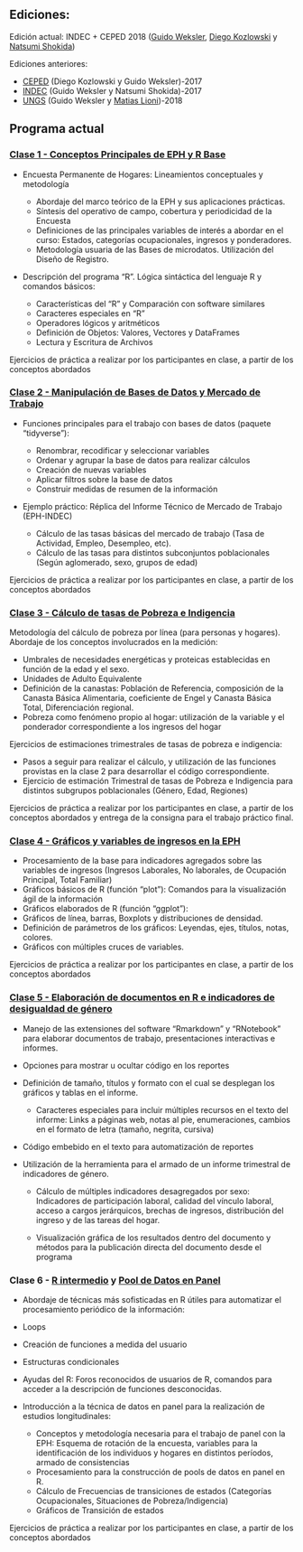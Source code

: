 
## Ediciones:

Edición actual: INDEC + CEPED 2018 ([Guido Weksler](https://independent.academia.edu/guidoweksler), [Diego Kozlowski](https://sites.google.com/view/diego-kozlowski/home) y [Natsumi Shokida](https://rpubs.com/natsumi_shokida/))

Ediciones anteriores:

- [CEPED](http://www.economicas.uba.ar/institutos_y_centros/ceped/) (Diego Kozlowski y Guido Weksler)-2017
- [INDEC](https://www.indec.gob.ar/) (Guido Weksler y Natsumi Shokida)-2017
- [UNGS](https://www.ungs.edu.ar/idei/idei) (Guido Weksler y [Matias Lioni](https://www.linkedin.com/in/matias-javier-lioni-9aa1b292))-2018


## Programa actual

### [Clase 1 - Conceptos Principales de EPH y R Base](docs/Clase1.nb.html)

- Encuesta Permanente de Hogares: Lineamientos conceptuales y metodología
    - Abordaje del marco teórico de la EPH y sus aplicaciones prácticas.
    - Síntesis del operativo de campo, cobertura y periodicidad de la Encuesta
    - Definiciones de las principales variables de interés a abordar en el curso: Estados, categorías ocupacionales, ingresos y ponderadores. 
    - Metodología usuaria de las Bases de microdatos. Utilización del Diseño de Registro.

- Descripción del programa “R”. Lógica sintáctica del lenguaje R y comandos básicos:
    - Características del “R” y Comparación con software similares
    - Caracteres especiales en “R”
    - Operadores lógicos y aritméticos
    - Definición de Objetos: Valores, Vectores y DataFrames
    - Lectura y Escritura de Archivos  

Ejercicios de práctica a realizar por los participantes en clase, a partir de los conceptos abordados

### [Clase 2 - Manipulación de Bases de Datos y Mercado de Trabajo](docs/Clase2.nb.html)

- Funciones principales para el trabajo con bases de datos (paquete “tidyverse”):
    - Renombrar, recodificar y seleccionar variables
    - Ordenar y agrupar la base de datos para realizar cálculos
    - Creación de nuevas variables
    - Aplicar filtros sobre la base de datos
    - Construir medidas de resumen de la información

- Ejemplo práctico: Réplica del Informe Técnico de Mercado de Trabajo (EPH-INDEC)
    - Cálculo de las tasas básicas del mercado de trabajo (Tasa de Actividad, Empleo, Desempleo, etc).
    - Cálculo de las tasas para distintos subconjuntos poblacionales (Según aglomerado, sexo, grupos de edad)

Ejercicios de práctica a realizar por los participantes en clase, a partir de los conceptos abordados

### [Clase 3 - Cálculo de tasas de Pobreza e Indigencia](docs/Clase3.nb.html)

Metodología del cálculo de pobreza por línea (para personas y hogares). Abordaje de los conceptos involucrados en la medición:

- Umbrales de necesidades energéticas y proteicas establecidas en función de la edad y el sexo.
- Unidades de Adulto Equivalente
- Definición de la canastas: Población de Referencia, composición de la Canasta Básica Alimentaria, coeficiente de Engel y Canasta Básica Total, Diferenciación regional.
- Pobreza como fenómeno propio al hogar: utilización de la variable y el ponderador correspondiente a los ingresos del hogar

Ejercicios de estimaciones trimestrales de tasas de pobreza e indigencia: 

- Pasos a seguir para realizar el cálculo, y utilización de las funciones provistas en la clase 2 para desarrollar el código correspondiente.
- Ejercicio de estimación Trimestral de tasas de Pobreza e Indigencia para distintos subgrupos poblacionales (Género, Edad, Regiones)

Ejercicios de práctica a realizar por los participantes en clase, a partir de los conceptos abordados y entrega de la consigna para el trabajo práctico final.

### [Clase 4 - Gráficos y variables de ingresos en la EPH](docs/Clase4.nb.html)

- Procesamiento de la base para indicadores agregados sobre las variables de ingresos (Ingresos Laborales, No laborales, de Ocupación Principal, Total Familiar)
- Gráficos básicos de R (función “plot”): Comandos para la visualización ágil de la información
-  Gráficos elaborados de R (función “ggplot”):
  -  Gráficos de línea, barras, Boxplots y distribuciones de densidad.
  -  Definición de parámetros de los gráficos: Leyendas, ejes, títulos, notas, colores.
  -  Gráficos con múltiples cruces de variables.

Ejercicios de práctica a realizar por los participantes en clase, a partir de los conceptos abordados 

### [Clase 5 - Elaboración de documentos en R e indicadores de desigualdad de género](docs/Clase5.nb.html)

- Manejo de las extensiones del software “Rmarkdown” y “RNotebook” para elaborar documentos de trabajo, presentaciones interactivas e informes. 
-  Opciones para mostrar u ocultar código en los reportes

-  Definición de tamaño, títulos y formato con el cual se desplegan los gráficos y tablas en el informe.

    -  Caracteres especiales para incluir múltiples recursos en el texto del informe: Links a páginas web, notas al pie, enumeraciones, cambios en el formato de letra (tamaño, negrita, cursiva)

 -  Código embebido en el texto para automatización de reportes

- Utilización de la herramienta para el armado de un informe trimestral de indicadores de género.
     -  Cálculo de múltiples indicadores desagregados por sexo: Indicadores de participación laboral, calidad del vínculo laboral, acceso a cargos jerárquicos, brechas de ingresos, distribución del ingreso y de las tareas del hogar.

     -  Visualización gráfica de los resultados dentro del documento y métodos para la publicación directa del documento desde el programa


###  Clase 6 - [R intermedio](docs/Clase6a.nb.html) y [Pool de Datos en Panel](docs/Clase6b.nb.html)

- Abordaje de técnicas más sofisticadas en R útiles para automatizar el procesamiento periódico de la información:
-  Loops
-  Creación de funciones a medida del usuario
-  Estructuras condicionales
- Ayudas del R: Foros reconocidos de usuarios de R, comandos para acceder a la descripción de funciones desconocidas.

- Introducción a la técnica de datos en panel para la realización de estudios longitudinales:
    - Conceptos y metodología necesaria para el trabajo de panel con la EPH: Esquema de rotación de la encuesta, variables para la identificación de los individuos y hogares en distintos períodos, armado de consistencias
    - Procesamiento para la construcción de pools de datos en panel en R.
    - Cálculo de Frecuencias de transiciones de estados (Categorías Ocupacionales, Situaciones de Pobreza/Indigencia)
    - Gráficos de Transición de estados

Ejercicios de práctica a realizar por los participantes en clase, a partir de los conceptos abordados
